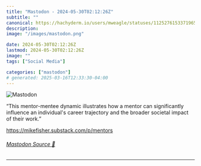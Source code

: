 ```yaml
---
title: "Mastodon - 2024-05-30T02:12:26Z"
subtitle: ""
canonical: https://hachyderm.io/users/mweagle/statuses/112527615337196527
description:
image: "/images/mastodon.png"

date: 2024-05-30T02:12:26Z
lastmod: 2024-05-30T02:12:26Z
image: ""
tags: ["Social Media"]

categories: ["mastodon"]
# generated: 2025-03-16T12:33:30-04:00
---
```

![Mastodon](/images/mastodon.png)

<p>“This mentor-mentee dynamic illustrates how a mentor can significantly influence an individual&#39;s career trajectory and the broader societal impact of their work.”</p><p><a href="https://mikefisher.substack.com/p/mentors" target="_blank" rel="nofollow noopener noreferrer" translate="no"><span class="invisible">https://</span><span class="ellipsis">mikefisher.substack.com/p/ment</span><span class="invisible">ors</span></a></p>


###### [Mastodon Source 🐘](https://hachyderm.io/@mweagle/112527615337196527)

___
